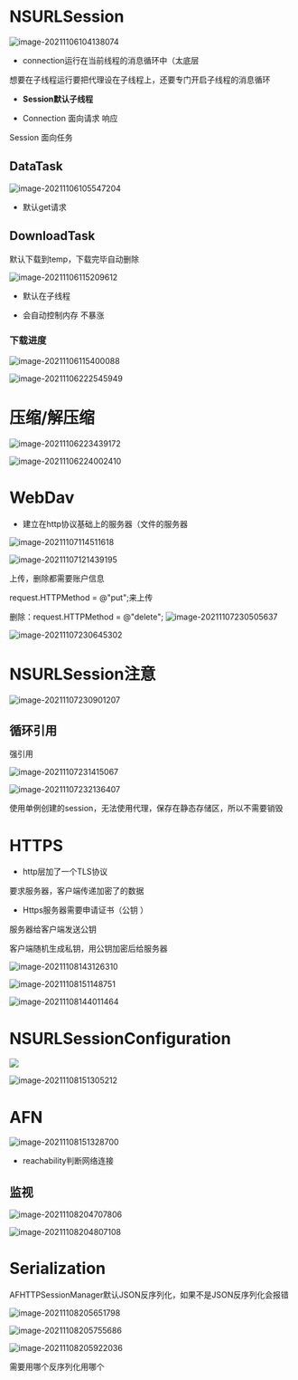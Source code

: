 # NSURLSession

![image-20211106104138074](%E7%AC%94%E8%AE%B0.assets/image-20211106104138074.png)

- connection运行在当前线程的消息循环中（太底层

想要在子线程运行要把代理设在子线程上，还要专门开启子线程的消息循环

- **Session默认子线程**

- Connection 面向请求 响应

Session 面向任务

## DataTask

![image-20211106105547204](%E7%AC%94%E8%AE%B0.assets/image-20211106105547204.png)

- 默认get请求

## DownloadTask

默认下载到temp，下载完毕自动删除

![image-20211106115209612](%E7%AC%94%E8%AE%B0.assets/image-20211106115209612.png)

- 默认在子线程

- 会自动控制内存 不暴涨

### 下载进度

![image-20211106115400088](%E7%AC%94%E8%AE%B0.assets/image-20211106115400088.png)

![image-20211106222545949](%E7%AC%94%E8%AE%B0.assets/image-20211106222545949.png)

# 压缩/解压缩

![image-20211106223439172](%E7%AC%94%E8%AE%B0.assets/image-20211106223439172.png)

![image-20211106224002410](%E7%AC%94%E8%AE%B0.assets/image-20211106224002410.png)

# WebDav

- 建立在http协议基础上的服务器（文件的服务器

![image-20211107114511618](%E7%AC%94%E8%AE%B0.assets/image-20211107114511618.png)

![image-20211107121439195](%E7%AC%94%E8%AE%B0.assets/image-20211107121439195.png)

上传，删除都需要账户信息

request.HTTPMethod = @"put";来上传

删除：request.HTTPMethod = @"delete";
![image-20211107230505637](%E7%AC%94%E8%AE%B0.assets/image-20211107230505637.png)

![image-20211107230645302](%E7%AC%94%E8%AE%B0.assets/image-20211107230645302.png)

# NSURLSession注意

![image-20211107230901207](%E7%AC%94%E8%AE%B0.assets/image-20211107230901207.png)

## 循环引用

强引用

![image-20211107231415067](%E7%AC%94%E8%AE%B0.assets/image-20211107231415067.png)

![image-20211107232136407](%E7%AC%94%E8%AE%B0.assets/image-20211107232136407.png)

使用单例创建的session，无法使用代理，保存在静态存储区，所以不需要销毁

# HTTPS

- http层加了一个TLS协议

要求服务器，客户端传递加密了的数据

- Https服务器需要申请证书（公钥 ）

服务器给客户端发送公钥

客户端随机生成私钥，用公钥加密后给服务器

![image-20211108143126310](%E7%AC%94%E8%AE%B0.assets/image-20211108143126310.png)

![image-20211108151148751](%E7%AC%94%E8%AE%B0.assets/image-20211108151148751.png)

![image-20211108144011464](%E7%AC%94%E8%AE%B0.assets/image-20211108144011464.png)

# NSURLSessionConfiguration

![  ](%E7%AC%94%E8%AE%B0.assets/image-20211108145132400.png)

![image-20211108151305212](%E7%AC%94%E8%AE%B0.assets/image-20211108151305212.png)

# AFN

![image-20211108151328700](%E7%AC%94%E8%AE%B0.assets/image-20211108151328700.png)

- reachability判断网络连接

## 监视

![image-20211108204707806](%E7%AC%94%E8%AE%B0.assets/image-20211108204707806.png)

![image-20211108204807108](%E7%AC%94%E8%AE%B0.assets/image-20211108204807108.png)

# Serialization

AFHTTPSessionManager默认JSON反序列化，如果不是JSON反序列化会报错

![image-20211108205651798](%E7%AC%94%E8%AE%B0.assets/image-20211108205651798.png)

![image-20211108205755686](%E7%AC%94%E8%AE%B0.assets/image-20211108205755686.png)

![image-20211108205922036](%E7%AC%94%E8%AE%B0.assets/image-20211108205922036.png)

需要用哪个反序列化用哪个
